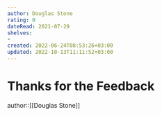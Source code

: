 ```yaml
---
author: Douglas Stone
rating: 0
dateRead: 2021-07-29
shelves: 
- 
created: 2022-06-24T08:53:26+03:00
updated: 2022-10-13T11:11:52+03:00
---
```

# Thanks for the Feedback

author::[[Douglas Stone]]